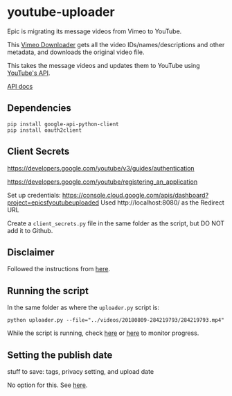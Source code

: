 # youtube-uploader

Epic is migrating its message videos from Vimeo to YouTube.

This [Vimeo Downloader](https://github.com/epicsf/vimeo-downloader/)
gets all the video IDs/names/descriptions and other metadata,
and downloads the original video file.

This takes the message videos and updates them to YouTube using
[YouTube's API](https://developers.google.com/youtube/v3/guides/uploading_a_video).

[API docs](https://developers.google.com/youtube/v3/docs/videos)

## Dependencies

```
pip install google-api-python-client
pip install oauth2client
```

## Client Secrets

https://developers.google.com/youtube/v3/guides/authentication

https://developers.google.com/youtube/registering_an_application

Set up credentials: https://console.cloud.google.com/apis/dashboard?project=epicsfyoutubeuploaded
Used http://localhost:8080/ as the Redirect URL

Create a `client_secrets.py` file in the same folder as the script, but DO NOT add it to Github.

## Disclaimer

Followed the instructions from [here](https://developers.google.com/youtube/v3/guides/uploading_a_video).

## Running the script

In the same folder as where the `uploader.py` script is:
```
python uploader.py --file="../videos/20180809-284219793/284219793.mp4"
```

While the script is running, check [here](https://www.youtube.com/my_videos) or [here](https://studio.youtube.com/) to monitor progress.

## Setting the publish date

stuff to save: tags, privacy setting, and upload date

No option for this. See [here](https://productforums.google.com/forum/#!msg/youtube/uaNfcNFHx84/lZ_dJh1nDAAJ).
